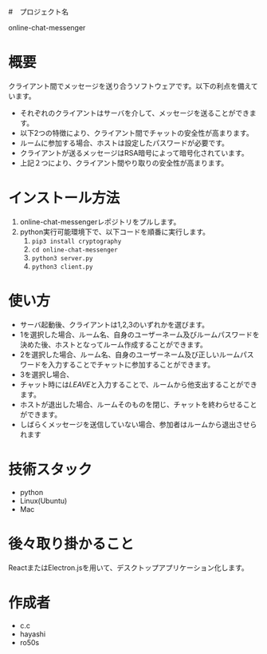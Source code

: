 #　プロジェクト名

online-chat-messenger


# 概要

クライアント間でメッセージを送り合うソフトウェアです。以下の利点を備えています。
- それぞれのクライアントはサーバを介して、メッセージを送ることができます。
- 以下2つの特徴により、クライアント間でチャットの安全性が高まります。
- ルームに参加する場合、ホストは設定したパスワードが必要です。
- クライアントが送るメッセージはRSA暗号によって暗号化されています。
- 上記２つにより、クライアント間やり取りの安全性が高まります。


# インストール方法

1. online-chat-messengerレポジトリをプルします。
1. python実行可能環境下で、以下コードを順番に実行します。
    1.    ```pip3 install cryptography```
    1. ```cd online-chat-messenger```
    1. ```python3 server.py```
    1. ```python3 client.py```


# 使い方

- サーバ起動後、クライアントは1,2,3のいずれかを選びます。
- 1を選択した場合、ルーム名、自身のユーザーネーム及びルームパスワードを決めた後、ホストとなってルーム作成することができます。
- 2を選択した場合、ルーム名、自身のユーザーネーム及び正しいルームパスワードを入力することでチャットに参加することができます。
- 3を選択し場合、
- チャット時には*LEAVE*と入力することで、ルームから他支出することができます。
- ホストが退出した場合、ルームそのものを閉じ、チャットを終わらせることができます。
- しばらくメッセージを送信していない場合、参加者はルームから退出させられます



# 技術スタック

- python
- Linux(Ubuntu)
- Mac


# 後々取り掛かること

ReactまたはElectron.jsを用いて、デスクトップアプリケーション化します。


# 作成者
- c.c
- hayashi
- ro50s
